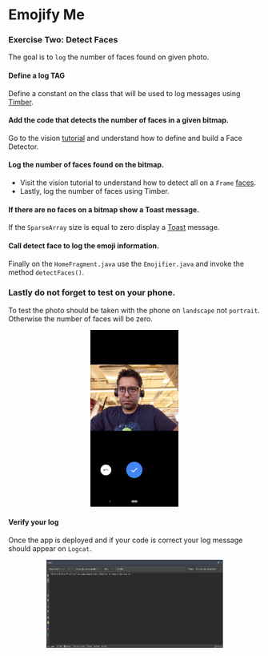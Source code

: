 # Emojify Me

### Exercise Two: Detect Faces
The goal is to `log` the number of faces found on given photo.

#### Define a log TAG
Define a constant on the class that will be used to log messages using
[Timber](https://medium.com/mindorks/better-logging-in-android-using-timber-72e40cc2293d).

#### Add the code that detects the number of faces in a given bitmap.
Go to the vision [tutorial](https://developers.google.com/vision/android/detect-faces-tutorial)
and understand how to define and build a Face Detector.

#### Log the number of faces found on the bitmap.
* Visit the vision tutorial to understand how to detect all on a `Frame`
  [faces](https://developers.google.com/vision/android/detect-faces-tutorial#detecting_faces_and_facial_landmarks).
* Lastly, log the number of faces using Timber.

#### If there are no faces on a bitmap show a Toast message.
If the `SparseArray` size is equal to zero display a [Toast](https://developer.android.com/guide/topics/ui/notifiers/toasts)
message.

#### Call detect face to log the emoji information.
Finally on the `HomeFragment.java` use the `Emojifier.java` and invoke
the method `detectFaces()`.

### Lastly do not forget to test on your phone.
To test the photo should be taken with the phone on `landscape` not
`portrait`. Otherwise the number of faces will be zero.

<p align="center">
    <img src="/resources/photo_demo.png" data-canonical-src="/images/photo_demo.png" width="176" height="353" />
</p>

#### Verify your log
Once the app is deployed and if your code is correct your log message
should appear on `Logcat`.

<p align="center">
    <img src="/resources/logcat.png" data-canonical-src="/images/logcat.png" width="353" height="176" />
</p>
